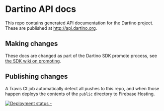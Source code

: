 # Dartino API docs

This repo contains generated API documentation for the Dartino project. These
are published at http://api.dartino.org.

## Making changes

These docs are changed as part of the Dartino SDK promote process, see [the SDK
wiki on promoting](https://github.com/dartino/sdk/wiki/Pushing-out-a-new-dev-channel-release).

## Publishing changes

A Travis CI job automatically detect all pushes to this repo, and when those
happen deploys the contents of the `public` directory to Firebase Hosting.

[![Deployment status -](https://travis-ci.org/dartino/api.dartino.org.svg?branch=master)](https://travis-ci.org/dartino/api.dartino.org)
